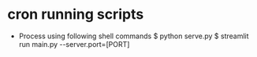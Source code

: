 # cron running scripts
- Process using following shell commands
$ python serve.py
$ streamlit run main.py --server.port=[PORT]